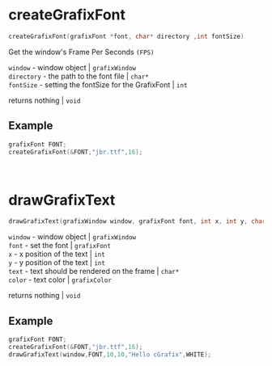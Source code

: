  
 # createGrafixFont
```c
createGrafixFont(grafixFont *font, char* directory ,int fontSize)
```
Get the window's Frame Per Seconds `(FPS)`

`window` - window object | `grafixWindow` <br>
`directory` - the path to the font file | `char*` <br>
`fontSize` - setting the fontSize for the GrafixFont | `int` <br>

returns nothing | `void`

## Example
```c
grafixFont FONT;
createGrafixFont(&FONT,"jbr.ttf",16);
```
<br>

# drawGrafixText
```c
drawGrafixText(grafixWindow window, grafixFont font, int x, int y, char* text, grafixColor color)
```

`window` - window object | `grafixWindow` <br>
`font` - set the font | `grafixFont` <br>
`x` - x position of the text | `int` <br>
`y` - y position of the text | `int` <br>
`text` - text should be rendered on the frame | `char*` <br>
`color` - text color | `grafixColor` <br>

returns nothing | `void`

## Example
```c
grafixFont FONT;
createGrafixFont(&FONT,"jbr.ttf",16);
drawGrafixText(window,FONT,10,10,"Hello cGrafix",WHITE);
```
<br>
